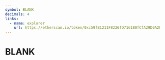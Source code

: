 ```yaml
---
symbol: BLANK
decimals: 4
links:
  - name: explorer
    url: https://etherscan.io/token/0xc59fB1211F8226fD716180fCfA29D0A2FeE00FeD
---
```


# BLANK
